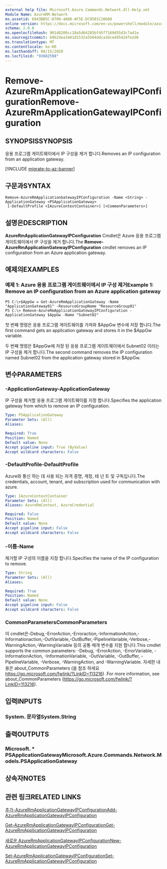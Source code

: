 ```yaml
---
external help file: Microsoft.Azure.Commands.Network.dll-Help.xml
Module Name: AzureRM.Network
ms.assetid: 6943BB5C-D709-4A80-AF5E-DC9501C20680
online version: https://docs.microsoft.com/en-us/powershell/module/azurerm.network/remove-azurermapplicationgatewayipconfiguration
schema: 2.0.0
ms.openlocfilehash: 901d8209cc18a5d64285bf45f7169d55d3c7a41e
ms.sourcegitcommit: b9b2dea3441d1532a5564ddca3dced45424fe2d6
ms.translationtype: MT
ms.contentlocale: ko-KR
ms.lasthandoff: 08/15/2020
ms.locfileid: "93882598"
---
```

# <span data-ttu-id="28486-101">Remove-AzureRmApplicationGatewayIPConfiguration</span><span class="sxs-lookup"><span data-stu-id="28486-101">Remove-AzureRmApplicationGatewayIPConfiguration</span></span>

## <span data-ttu-id="28486-102">SYNOPSIS</span><span class="sxs-lookup"><span data-stu-id="28486-102">SYNOPSIS</span></span>
<span data-ttu-id="28486-103">응용 프로그램 게이트웨이에서 IP 구성을 제거 합니다.</span><span class="sxs-lookup"><span data-stu-id="28486-103">Removes an IP configuration from an application gateway.</span></span>

[!INCLUDE [migrate-to-az-banner](../../includes/migrate-to-az-banner.md)]

## <span data-ttu-id="28486-104">구문과</span><span class="sxs-lookup"><span data-stu-id="28486-104">SYNTAX</span></span>

```
Remove-AzureRmApplicationGatewayIPConfiguration -Name <String> -ApplicationGateway <PSApplicationGateway>
 [-DefaultProfile <IAzureContextContainer>] [<CommonParameters>]
```

## <span data-ttu-id="28486-105">설명은</span><span class="sxs-lookup"><span data-stu-id="28486-105">DESCRIPTION</span></span>
<span data-ttu-id="28486-106">**AzureRmApplicationGatewayIPConfiguration** Cmdlet은 Azure 응용 프로그램 게이트웨이에서 IP 구성을 제거 합니다.</span><span class="sxs-lookup"><span data-stu-id="28486-106">The **Remove-AzureRmApplicationGatewayIPConfiguration** cmdlet removes an IP configuration from an Azure application gateway.</span></span>

## <span data-ttu-id="28486-107">예제의</span><span class="sxs-lookup"><span data-stu-id="28486-107">EXAMPLES</span></span>

### <span data-ttu-id="28486-108">예제 1: Azure 응용 프로그램 게이트웨이에서 IP 구성 제거</span><span class="sxs-lookup"><span data-stu-id="28486-108">Example 1: Remove an IP configuration from an Azure application gateway</span></span>
```
PS C:\>$AppGw = Get-AzureRmApplicationGateway -Name "ApplicationGateway01" -ResourceGroupName "ResourceGroup01"
PS C:\> Remove-AzureRmApplicationGatewayIPConfiguration -ApplicationGateway $AppGw -Name "Subnet02"
```

<span data-ttu-id="28486-109">첫 번째 명령은 응용 프로그램 게이트웨이를 가져와 $AppGw 변수에 저장 합니다.</span><span class="sxs-lookup"><span data-stu-id="28486-109">The first command gets an application gateway and stores it in the $AppGw variable.</span></span>

<span data-ttu-id="28486-110">두 번째 명령은 $AppGw에 저장 된 응용 프로그램 게이트웨이에서 Subnet02 이라는 IP 구성을 제거 합니다.</span><span class="sxs-lookup"><span data-stu-id="28486-110">The second command removes the IP configuration named Subnet02 from the application gateway stored in $AppGw.</span></span>

## <span data-ttu-id="28486-111">변수</span><span class="sxs-lookup"><span data-stu-id="28486-111">PARAMETERS</span></span>

### <span data-ttu-id="28486-112">-ApplicationGateway</span><span class="sxs-lookup"><span data-stu-id="28486-112">-ApplicationGateway</span></span>
<span data-ttu-id="28486-113">IP 구성을 제거할 응용 프로그램 게이트웨이를 지정 합니다.</span><span class="sxs-lookup"><span data-stu-id="28486-113">Specifies the application gateway from which to remove an IP configuration.</span></span>

```yaml
Type: PSApplicationGateway
Parameter Sets: (All)
Aliases: 

Required: True
Position: Named
Default value: None
Accept pipeline input: True (ByValue)
Accept wildcard characters: False
```

### <span data-ttu-id="28486-114">-DefaultProfile</span><span class="sxs-lookup"><span data-stu-id="28486-114">-DefaultProfile</span></span>
<span data-ttu-id="28486-115">Azure와 통신 하는 데 사용 되는 자격 증명, 계정, 테 넌 트 및 구독입니다.</span><span class="sxs-lookup"><span data-stu-id="28486-115">The credentials, account, tenant, and subscription used for communication with azure.</span></span>

```yaml
Type: IAzureContextContainer
Parameter Sets: (All)
Aliases: AzureRmContext, AzureCredential

Required: False
Position: Named
Default value: None
Accept pipeline input: False
Accept wildcard characters: False
```

### <span data-ttu-id="28486-116">-이름</span><span class="sxs-lookup"><span data-stu-id="28486-116">-Name</span></span>
<span data-ttu-id="28486-117">제거할 IP 구성의 이름을 지정 합니다.</span><span class="sxs-lookup"><span data-stu-id="28486-117">Specifies the name of the IP configuration to remove.</span></span>

```yaml
Type: String
Parameter Sets: (All)
Aliases: 

Required: True
Position: Named
Default value: None
Accept pipeline input: False
Accept wildcard characters: False
```

### <span data-ttu-id="28486-118">CommonParameters</span><span class="sxs-lookup"><span data-stu-id="28486-118">CommonParameters</span></span>
<span data-ttu-id="28486-119">이 cmdlet은-Debug,-ErrorAction,-Erroraction,-InformationAction,-Informationaction,-OutVariable,-OutBuffer,-PipelineVariable,-Verbose,-WarningAction,-WarningVariable 등의 공통 매개 변수를 지원 합니다.</span><span class="sxs-lookup"><span data-stu-id="28486-119">This cmdlet supports the common parameters: -Debug, -ErrorAction, -ErrorVariable, -InformationAction, -InformationVariable, -OutVariable, -OutBuffer, -PipelineVariable, -Verbose, -WarningAction, and -WarningVariable.</span></span> <span data-ttu-id="28486-120">자세한 내용은 about_CommonParameters (을 참조 하세요 https://go.microsoft.com/fwlink/?LinkID=113216) .</span><span class="sxs-lookup"><span data-stu-id="28486-120">For more information, see about_CommonParameters (https://go.microsoft.com/fwlink/?LinkID=113216).</span></span>

## <span data-ttu-id="28486-121">입력</span><span class="sxs-lookup"><span data-stu-id="28486-121">INPUTS</span></span>

### <span data-ttu-id="28486-122">System. 문자열</span><span class="sxs-lookup"><span data-stu-id="28486-122">System.String</span></span>

## <span data-ttu-id="28486-123">출력</span><span class="sxs-lookup"><span data-stu-id="28486-123">OUTPUTS</span></span>

### <span data-ttu-id="28486-124">Microsoft. \* PSApplicationGateway</span><span class="sxs-lookup"><span data-stu-id="28486-124">Microsoft.Azure.Commands.Network.Models.PSApplicationGateway</span></span>

## <span data-ttu-id="28486-125">상속자</span><span class="sxs-lookup"><span data-stu-id="28486-125">NOTES</span></span>

## <span data-ttu-id="28486-126">관련 링크</span><span class="sxs-lookup"><span data-stu-id="28486-126">RELATED LINKS</span></span>

[<span data-ttu-id="28486-127">추가-AzureRmApplicationGatewayIPConfiguration</span><span class="sxs-lookup"><span data-stu-id="28486-127">Add-AzureRmApplicationGatewayIPConfiguration</span></span>](./Add-AzureRmApplicationGatewayIPConfiguration.md)

[<span data-ttu-id="28486-128">Get-AzureRmApplicationGatewayIPConfiguration</span><span class="sxs-lookup"><span data-stu-id="28486-128">Get-AzureRmApplicationGatewayIPConfiguration</span></span>](./Get-AzureRmApplicationGatewayIPConfiguration.md)

[<span data-ttu-id="28486-129">새로운 AzureRmApplicationGatewayIPConfiguration</span><span class="sxs-lookup"><span data-stu-id="28486-129">New-AzureRmApplicationGatewayIPConfiguration</span></span>](./New-AzureRmApplicationGatewayIPConfiguration.md)

[<span data-ttu-id="28486-130">Set-AzureRmApplicationGatewayIPConfiguration</span><span class="sxs-lookup"><span data-stu-id="28486-130">Set-AzureRmApplicationGatewayIPConfiguration</span></span>](./Set-AzureRmApplicationGatewayIPConfiguration.md)


